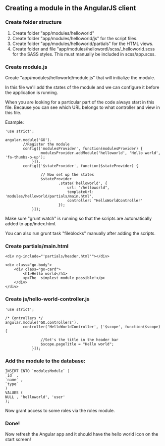 Creating a module in the AngularJS client
-----------------------------------------

### Create folder structure
1. Create folder "app/modules/helloworld"
2. Create folder "app/modules/helloworld/js" for the script files.
3. Create folder "app/modules/helloworld/partials" for the HTML views.
4. Create folder and file "app/modules/hellowordl/scss/_helloworld.scss for the SASS styles. This must manually be included in scss/app.scss.

### Create module.js
Create "app/modules/helloworld/module.js" that will initialize the module.

In this file we'll add the states of the module and we can configure it before the application is running.

When you are looking for a particular part of the code always start in this file. Because you can see which URL belongs to what controller and view in this file.

Example:

```````````````````````````````````````````````````````````````````````````````````````````````````````````````````````
'use strict';

angular.module('GO').
		//Register the module
		config(['modulesProvider', function(modulesProvider) {
				modulesProvider.addModule('helloworld', 'Hello world', 'fa-thumbs-o-up');
			}]).
		config(['$stateProvider', function($stateProvider) {

				// Now set up the states
				$stateProvider
						.state('helloworld', {
							url: "/helloworld",
							templateUrl: 'modules/helloworld/partials/main.html',
							controller: "HelloWorldController"
						});
			}]);
```````````````````````````````````````````````````````````````````````````````````````````````````````````````````````

Make sure "grunt watch" is running so that the scripts are automatically added to app/index.html. 

You can also run grunt task "fileblocks" manually after adding the scripts.


### Create partials/main.html

```````````````````````````````````````````````````````````````````````````````````````````````````````````````````````
<div ng-include="'partials/header.html'"></div>

<div class="go-body">	
	<div class="go-card">
		<h1>Hello world</h1>
		<p>The  simplest module possible!</p>
	</div>
</div>
```````````````````````````````````````````````````````````````````````````````````````````````````````````````````````

### Create js/hello-world-controller.js

```````````````````````````````````````````````````````````````````````````````````````````````````````````````````````
'use strict';

/* Controllers */
angular.module('GO.controllers').
		controller('HelloWorldController', ['$scope', function($scope) {

				//Set's the title in the header bar
				$scope.pageTitle = "Hello world";
			}]);

```````````````````````````````````````````````````````````````````````````````````````````````````````````````````````


### Add the module to the database:

```````````````````````````````````````````
INSERT INTO `modulesModule` (
`id` ,
`name` ,
`type`
)
VALUES (
NULL , 'helloworld', 'user'
);

```````````````````````````````````````````

Now grant access to some roles via the roles module.


### Done!
Now refresh the Angular app and it should have the hello world icon on the start screen!